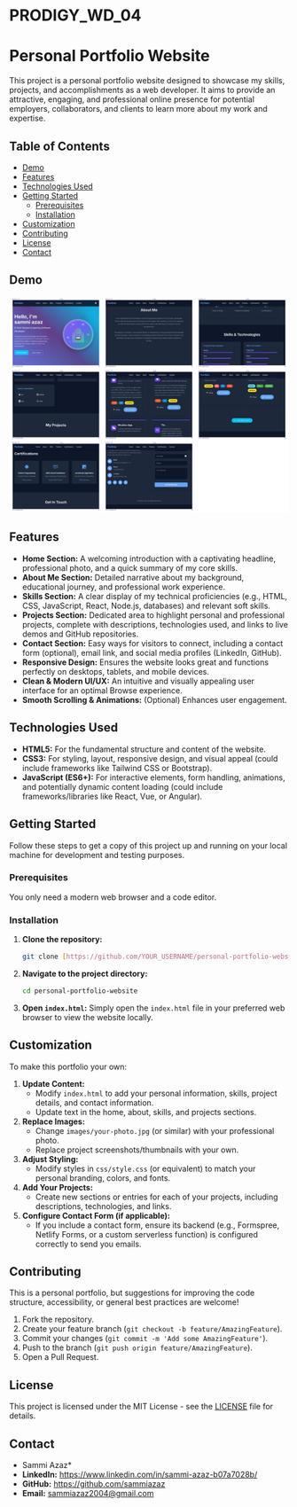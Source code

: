 # PRODIGY_WD_04

# Personal Portfolio Website

This project is a personal portfolio website designed to showcase my skills, projects, and accomplishments as a web developer. It aims to provide an attractive, engaging, and professional online presence for potential employers, collaborators, and clients to learn more about my work and expertise.

## Table of Contents

* [Demo](#demo)
* [Features](#features)
* [Technologies Used](#technologies-used)
* [Getting Started](#getting-started)
    * [Prerequisites](#prerequisites)
    * [Installation](#installation)
* [Customization](#customization)
* [Contributing](#contributing)
* [License](#license)
* [Contact](#contact)

## Demo

![Image Alt](https://github.com/sammiazaz/PRODIGY_WD_03-/blob/main/Portfolio_page-0001.jpg?raw=true) 

## Features

* **Home Section:** A welcoming introduction with a captivating headline, professional photo, and a quick summary of my core skills.
* **About Me Section:** Detailed narrative about my background, educational journey, and professional work experience.
* **Skills Section:** A clear display of my technical proficiencies (e.g., HTML, CSS, JavaScript, React, Node.js, databases) and relevant soft skills.
* **Projects Section:** Dedicated area to highlight personal and professional projects, complete with descriptions, technologies used, and links to live demos and GitHub repositories.
* **Contact Section:** Easy ways for visitors to connect, including a contact form (optional), email link, and social media profiles (LinkedIn, GitHub).
* **Responsive Design:** Ensures the website looks great and functions perfectly on desktops, tablets, and mobile devices.
* **Clean & Modern UI/UX:** An intuitive and visually appealing user interface for an optimal Browse experience.
* **Smooth Scrolling & Animations:** (Optional) Enhances user engagement.

## Technologies Used

* **HTML5:** For the fundamental structure and content of the website.
* **CSS3:** For styling, layout, responsive design, and visual appeal (could include frameworks like Tailwind CSS or Bootstrap).
* **JavaScript (ES6+):** For interactive elements, form handling, animations, and potentially dynamic content loading (could include frameworks/libraries like React, Vue, or Angular).

## Getting Started

Follow these steps to get a copy of this project up and running on your local machine for development and testing purposes.

### Prerequisites

You only need a modern web browser and a code editor.

### Installation

1.  **Clone the repository:**
    ```bash
    git clone [https://github.com/YOUR_USERNAME/personal-portfolio-website.git](https://github.com/YOUR_USERNAME/personal-portfolio-website.git)
    ```
2.  **Navigate to the project directory:**
    ```bash
    cd personal-portfolio-website
    ```
3.  **Open `index.html`:**
    Simply open the `index.html` file in your preferred web browser to view the website locally.

## Customization

To make this portfolio your own:

1.  **Update Content:**
    * Modify `index.html` to add your personal information, skills, project details, and contact information.
    * Update text in the home, about, skills, and projects sections.
2.  **Replace Images:**
    * Change `images/your-photo.jpg` (or similar) with your professional photo.
    * Replace project screenshots/thumbnails with your own.
3.  **Adjust Styling:**
    * Modify styles in `css/style.css` (or equivalent) to match your personal branding, colors, and fonts.
4.  **Add Your Projects:**
    * Create new sections or entries for each of your projects, including descriptions, technologies, and links.
5.  **Configure Contact Form (if applicable):**
    * If you include a contact form, ensure its backend (e.g., Formspree, Netlify Forms, or a custom serverless function) is configured correctly to send you emails.

## Contributing

This is a personal portfolio, but suggestions for improving the code structure, accessibility, or general best practices are welcome!

1.  Fork the repository.
2.  Create your feature branch (`git checkout -b feature/AmazingFeature`).
3.  Commit your changes (`git commit -m 'Add some AmazingFeature'`).
4.  Push to the branch (`git push origin feature/AmazingFeature`).
5.  Open a Pull Request.

## License

This project is licensed under the MIT License - see the [LICENSE](LICENSE) file for details.

## Contact

* Sammi Azaz*
* **LinkedIn:** https://www.linkedin.com/in/sammi-azaz-b07a7028b/
* **GitHub:** https://github.com/sammiazaz
* **Email:** sammiazaz2004@gmail.com

